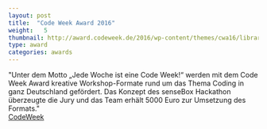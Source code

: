 ```yaml
---
layout: post
title:  "Code Week Award 2016"
weight:   5
thumbnail: http://award.codeweek.de/2016/wp-content/themes/cwa16/library/images/logo.svg
type: award
categories: awards
---
```

"Unter dem Motto „Jede Woche ist eine Code Week!“ werden mit dem Code Week Award kreative Workshop-Formate rund um das Thema Coding in ganz Deutschland gefördert. Das Konzept des senseBox Hackathon überzeugte die Jury und das Team erhält 5000 Euro zur Umsetzung des Formats."
<br><a href="http://award.codeweek.de/projects/sensebox-hackathon/">CodeWeek</a>
